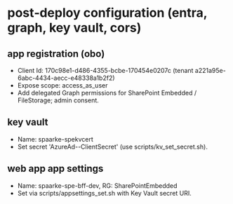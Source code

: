# post‑deploy configuration (entra, graph, key vault, cors)

## app registration (obo)
- Client Id: 170c98e1-d486-4355-bcbe-170454e0207c (tenant a221a95e-6abc-4434-aecc-e48338a1b2f2)
- Expose scope: access_as_user
- Add delegated Graph permissions for SharePoint Embedded / FileStorage; admin consent.

## key vault
- Name: spaarke-spekvcert
- Set secret 'AzureAd--ClientSecret' (use scripts/kv_set_secret.sh).

## web app app settings
- Name: spaarke-spe-bff-dev, RG: SharePointEmbedded
- Set via scripts/appsettings_set.sh with Key Vault secret URI.
